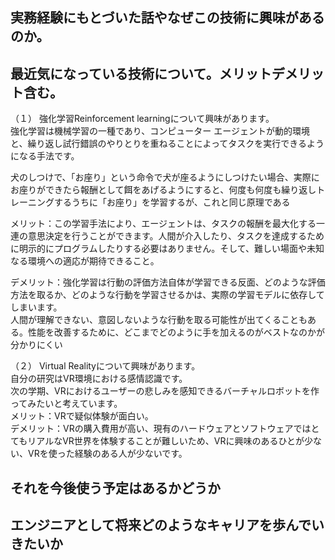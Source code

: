 
## 実務経験にもとづいた話やなぜこの技術に興味があるのか。


## 最近気になっている技術について。メリットデメリット含む。
（１）
強化学習Reinforcement learningについて興味があります。  
強化学習は機械学習の一種であり、コンピューター エージェントが動的環境と、繰り返し試行錯誤のやりとりを重ねることによってタスクを実行できるようになる手法です。  

犬のしつけで、「お座り」という命令で犬が座るようにしつけたい場合、実際にお座りができたら報酬として餌をあげるようにすると、何度も何度も繰り返しトレーニングするうちに「お座り」を学習するが、これと同じ原理である  

メリット：この学習手法により、エージェントは、タスクの報酬を最大化する一連の意思決定を行うことができます。人間が介入したり、タスクを達成するために明示的にプログラムしたりする必要はありません。そして、難しい場面や未知なる環境への適応が期待できること。  

デメリット：強化学習は行動の評価方法自体が学習できる反面、どのような評価方法を取るか、どのような行動を学習させるかは、実際の学習モデルに依存してしまいます。  
人間が理解できない、意図しないような行動を取る可能性が出てくることもある。性能を改善するために、どこまでどのように手を加えるのがベストなのかが分かりにくい  

（２）
Virtual Realityについて興味があります。  
自分の研究はVR環境における感情認識です。  
次の学期、VRにおけるユーザーの悲しみを感知できるバーチャルロボットを作ってみたいと考えています。  
メリット：VRで疑似体験が面白い。  
デメリット：VRの購入費用が高い、現有のハードウェアとソフトウェアではとてもリアルなVR世界を体験することが難しいため、VRに興味のあるひとが少ない、VRを使った経験のある人が少ないです。

## それを今後使う予定はあるかどうか



## エンジニアとして将来どのようなキャリアを歩んでいきたいか
